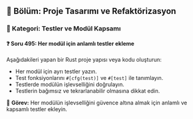 ## 📘 Bölüm: Proje Tasarımı ve Refaktörizasyon  
### 🔹 Kategori: Testler ve Modül Kapsamı  
#### ❓ Soru 495: Her modül için anlamlı testler ekleme

Aşağıdakileri yapan bir Rust proje yapısı veya kodu oluşturun:

- Her modül için ayrı testler yazın.
- Test fonksiyonlarını `#[cfg(test)]` ve `#[test]` ile tanımlayın.
- Testlerde modülün işlevselliğini doğrulayın.
- Testlerin bağımsız ve tekrarlanabilir olmasına dikkat edin.

🔧 **Görev:** Her modülün işlevselliğini güvence altına almak için anlamlı ve kapsamlı testler ekleyin.
